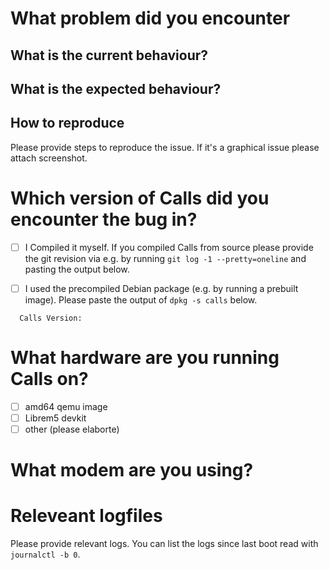 # What problem did you encounter

## What is the current behaviour?

## What is the expected behaviour?

## How to reproduce

  Please provide steps to reproduce the issue. If it's a graphical issue please
  attach screenshot.

# Which version of Calls did you encounter the bug in?

 - [ ] I Compiled it myself. If you compiled Calls from source please provide the
   git revision via e.g. by running ``git log -1 --pretty=oneline`` and pasting
   the output below.

 - [ ] I used the precompiled Debian package (e.g. by running a prebuilt
   image). Please paste the output of ``dpkg -s calls`` below.

```
  Calls Version:
```

# What hardware are you running Calls on?

 - [ ] amd64 qemu image
 - [ ] Librem5 devkit
 - [ ] other (please elaborte)

# What modem are you using?

# Releveant logfiles

  Please provide relevant logs. You can list the logs since last boot read
  with ``journalctl -b 0``.
